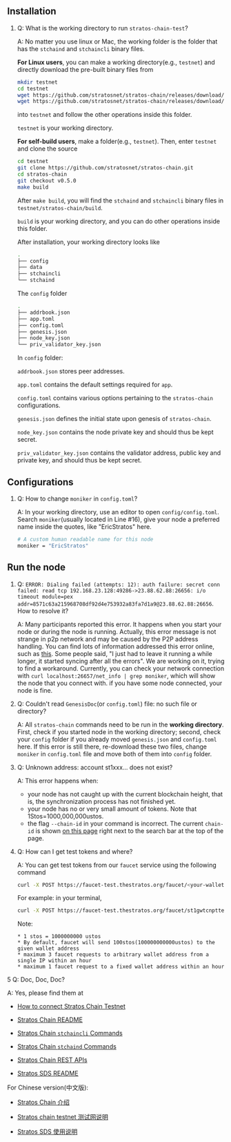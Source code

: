## Installation

1. Q: What is the working directory to run `stratos-chain-test`?

   A: No matter you use linux or Mac, the working folder is the folder that has the `stchaind` and `stchaincli` binary files.

   **For Linux users**, you can make a working directory(e.g., `testnet`) and directly download the pre-built binary files from

      ```bash
      mkdir testnet
      cd testnet
      wget https://github.com/stratosnet/stratos-chain/releases/download/v0.5.0/stchaincli
      wget https://github.com/stratosnet/stratos-chain/releases/download/v0.5.0/stchaind
      ```
      into `testnet` and follow the other operations inside this folder. 
      
      `testnet` is your working directory.

   **For self-build users**, make a folder(e.g., `testnet`). Then, enter `testnet` and clone the source

      ```bash
      cd testnet
      git clone https://github.com/stratosnet/stratos-chain.git
      cd stratos-chain
      git checkout v0.5.0
      make build
      ```
      After `make build`, you will find the `stchaind` and `stchaincli` binary files in `testnet/stratos-chain/build`.

     `build` is your working directory, and you can do other operations inside this folder.

     After installation, your working directory looks like
     ```bash
     .
     ├── config
     ├── data
     ├── stchaincli
     └── stchaind
     ```
     The `config` folder
      ```bash
     .
     ├── addrbook.json
     ├── app.toml
     ├── config.toml
     ├── genesis.json
     ├── node_key.json
     └── priv_validator_key.json
     ```
   In `config` folder:

   `addrbook.json` stores peer addresses.

   `app.toml` contains the default settings required for `app`.

   `config.toml` contains various options pertaining to the `stratos-chain` configurations.

   `genesis.json` defines the initial state upon genesis of `stratos-chain`.

   `node_key.json` contains the node private key and should thus be kept secret.

   `priv_validator_key.json` contains the validator address, public key and private key, and should thus be kept secret.

## Configurations

1. Q: How to change `moniker` in `config.toml`?

   A: In your working directory, use an editor to open `config/config.toml`. Search `moniker`(usually located in Line #16), give your node a preferred name inside the quotes, like "EricStratos" here.
      ```bash
      # A custom human readable name for this node
      moniker = "EricStratos"
      ``` 

## Run the node

1. Q: `ERROR: Dialing failed (attempts: 12): auth failure: secret conn failed: read tcp 192.168.23.128:49286->23.88.62.88:26656: i/o timeout module=pex addr=8571c63a215968708df92d4e753932a83fa7d1a9@23.88.62.88:26656`. How to resolve it?

   A: Many participants reported this error. It happens when you start your node or during the node is running. Actually, this error message is not strange in p2p network and may be caused by the P2P address handling. You can find lots of information addressed this error online, such as [this]( https://github.com/tendermint/tendermint/issues/3716). Some people said, "I just had to leave it running a while longer, it started syncing after all the errors". We are working on it, trying to find a workaround. Currently, you can check your network connection with `curl localhost:26657/net_info | grep moniker`, which will show the node that you connect with. if you have some node connected, your node is fine.

2. Q: Couldn't read `GenesisDoc`(or `config.toml`) file: no such file or directory?
   
   A: All `stratos-chain` commands need to be run in the **working directory**. First, check if you started node in the working directory; second, check your `config` folder if you already moved `genesis.json` and `config.toml` here. If this error is still there, re-download these two files, change `moniker` in `config.toml` file and move both of them into `config` folder.


3. Q: Unknown address: account st1xxx... does not exist?
   
   A: This error happens when:
   * your node has not caught up with the current blockchain height, that is, the synchronization process has not finished yet.
   * your node has no or very small amount of tokens. Note that 1Stos=1000,000,000ustos.
   * the flag `--chain-id` in your command is incorrect. The current `chain-id` is shown [on this page](https://big-dipper-test.thestratos.org/) right next to the search bar at the top of the page.

4. Q: How can I get test tokens and where?
   
   A: You can get test tokens from our `faucet` service using the following command
      ```bash
      curl -X POST https://faucet-test.thestratos.org/faucet/<your-wallet-address>
      ```
     For example: in your terminal,
     ```bash
     curl -X POST https://faucet-test.thestratos.org/faucet/st1gwtcnptte6fpxck3f9xs45ufrru9sz2500edn8
     ```
   Note:

       * 1 stos = 1000000000 ustos
       * By default, faucet will send 100stos(100000000000ustos) to the given wallet address
       * maximum 3 faucet requests to arbitrary wallet address from a single IP within an hour
       * maximum 1 faucet request to a fixed wallet address within an hour


5  Q: Doc, Doc, Doc?

   A: Yes, please find them at

   * [How to connect Stratos Chain Testnet](https://github.com/stratosnet/stratos-chain-testnet)

   * [Stratos Chain README](https://github.com/stratosnet/stratos-chain)

   * [Stratos Chain `stchaincli` Commands](https://github.com/stratosnet/stratos-chain/wiki/Stratos-Chain-%60stchaincli%60-Commands)

   * [Stratos Chain `stchaind` Commands](https://github.com/stratosnet/stratos-chain/wiki/Stratos-Chain-%60stchaind%60-Commands)

   * [Stratos Chain REST APIs](https://github.com/stratosnet/stratos-chain/wiki/Stratos-Chain-REST-APIs)

   * [Stratos SDS README](https://github.com/stratosnet/sds)

   For Chinese version(中文版):

   * [Stratos Chain 介绍](https://github.com/stratosnet/stratos-chain/wiki/Stratos-Chain-%E4%BB%8B%E7%BB%8D)

   * [Stratos chain testnet 测试网说明](https://github.com/stratosnet/stratos-chain-testnet/wiki/Stratos-chain-testnet-%E6%B5%8B%E8%AF%95%E7%BD%91%E8%AF%B4%E6%98%8E)

   * [Stratos SDS 使用说明](https://github.com/stratosnet/sds/wiki/Stratos-SDS-%E4%BD%BF%E7%94%A8%E8%AF%B4%E6%98%8E)